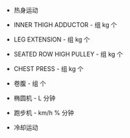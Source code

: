 - 热身运动

- INNER THIGH ADDUCTOR - 组 kg 个
- LEG EXTENSION - 组 kg 个
- SEATED ROW HIGH PULLEY - 组 kg 个
- CHEST PRESS - 组 kg 个
- 卷腹 - 组 个
- 椭圆机 - L 分钟
- 跑步机 - km/h % 分钟

- 冷却运动